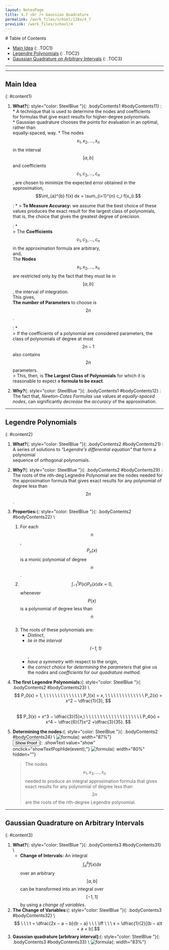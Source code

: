 ```yaml
---
layout: NotesPage
title: 4.7 <br /> Gaussian Quadrature
permalink: /work_files/school/128a/4_7
prevLink: /work_files/school/4
---
```


<div markdown="1" class = "TOC">
# Table of Contents

  * [Main Idea](#content1)
  {: .TOC1}
  * [Legendre Polynomials](#content2)
  {: .TOC2}
  * [Gaussian Quadrature on Arbitrary Intervals](#content3)
  {: .TOC3}
</div>

***
***

## Main Idea
{: #content1}

1. **What?**{: style="color: SteelBlue  "}{: .bodyContents1 #bodyContents11} 
    :   * A technique that is used to determine the nodes and coefficients  
        for formulas that give exact results for higher-degree polynomials.  
        * Gaussian quadrature chooses the points for evaluation in an optimal, rather than    
        equally-spaced, way.
        * The nodes $$x_1, x_2, ... , x_n$$ in the interval $$[a, b]$$ and coefficients $$c_1, c_2, ... , c_n$$, are chosen to minimize the expected error obtained in the approximation,  $$\int_{a}^{b} f(x) dx  = \sum_{i=1}^{n} c_i f(x_i).$$  

    :   * 
        > **To Measure Accuracy:** we assume that the best choice of these values produces the exact result for the largest class of polynomials, that is, the choice that gives the greatest degree of precision.  

    :   *  
        > The **Coefficients** $$c_1, c_2, ... , c_n$$ in the approximation formula are arbitrary,  
        and,   
        The **Nodes** $$x_1, x_2, ... , x_n$$ are restricted only by the fact that they must lie in $$[a, b]$$, the interval of integration.  
        This gives,  
        **The number of Parameters** to choose is $$2n$$.  

    :   *  
        > If the coefficients of a polynomial are considered parameters, the class of polynomials of degree at most $$2n − 1$$ also contains $$2n$$ parameters.  
        > This, then, is **The Largest Class of Polynomials** for which it is reasonable to
        expect a **formula to be exact**.

2. **Why?**{: style="color: SteelBlue  "}{: .bodyContents1 #bodyContents12} 
    :   The fact that, *Newton-Cotes Formulas*  use values at *equally-spaced nodes*, can
        significantly *decrease* the *accuracy* of the approximation.

***

## Legendre Polynomials
{: #content2}

1. **What?**{: style="color: SteelBlue  "}{: .bodyContents2 #bodyContents21} 
    :   A series of solutions to *"Legendre's differential equation"* that form a polynomial    
        sequence of orthogonal polynomials.

9. **Why?**{: style="color: SteelBlue  "}{: .bodyContents2 #bodyContents29} 
    :   The roots of the nth-deg Legnedre Polynomial are the nodes needed for the approximation formula that gives exact results for any polynomial of degree less than $$2n$$.
2. **Properties:**{: style="color: SteelBlue  "}{: .bodyContents2 #bodyContents22} \\
    1. For each $$n$$, $$P_n(x)$$ is a monic polynomial of degree $$n$$.
    2. $$\int_{-1}^{1} P(x) P_n(x) dx = 0, $$ whenever $$P(x)$$ is a polynomial of degree less than $$n$$.
    3. The roots of these polynomials are: 
        * *Distinct*, 
        * *lie in the interval $$(−1, 1)$$*,
        * *have a symmetry* with respect to the origin,
        * *the correct choice* for *determining* the *parameters* that *give* us the *nodes* and *coefficients* for our *quadrature method*.
3. **The first Legendre Polynomials:**{: style="color: SteelBlue  "}{: .bodyContents2 #bodyContents23} \\
    $$
    P_0(x) = 1, \ \ \ \ \ \ \ \ \ \ \ \ \ \  P_1(x) = x, \ \ \ \ \ \ \ \ \ \ \ \ \ \  P_2(x) = x^2 − \dfrac{1}{3},
    $$  
    $$
    P_3(x) = x^3 − \dfrac{3}{5}x,\ \ \ \ \ \ \  \ \ \ \ \ \ \ \ \ \ \ \ \ \   P_4(x) = x^4 − \dfrac{6}{7}x^2 +\dfrac{3}{35}.
    $$
4. **Determining the nodes:**{: style="color: SteelBlue  "}{: .bodyContents2 #bodyContents24} \\
    ![formula](/main_files/128a/4/4.7/1.png){: width="87%"}  
    <button>Show Proof</button>{: .showText value="show"
     onclick="showTextPopHide(event);"}
    ![formula](/main_files/128a/4/4.7/proof.jpg){: width="80%" hidden=""}  

    > The nodes $$x_1, x_2, ... , x_n$$ needed to produce an integral approximation formula that
    gives exact results for any polynomial of degree less than $$2n$$ are the roots of the nth-degree Legendre polynomial.

***

## Gaussian Quadrature on Arbitrary Intervals
{: #content3}

1. **What?**{: style="color: SteelBlue  "}{: .bodyContents3 #bodyContents31} \\
    * **Change of Intervals:**
        An integral $$\int_{a}^{b} f(x) dx$$ over an arbitrary $$[a, b]$$ can be transformed into an integral over $$[−1, 1]$$ by using a *change of variables*.
2. **The Change of Variables:**{: style="color: SteelBlue  "}{: .bodyContents3 #bodyContents32} \\
    $$ \ \ \ t = \dfrac{2x − a − b}{b − a} \ \ \ \iff \ \ \ x = \dfrac{1}{2}[(b − a)t + a + b].$$
3. **Gaussian quadrature [arbitrary interval]:**{: style="color: SteelBlue  "}{: .bodyContents3 #bodyContents33} \\
    ![formula](/main_files/128a/4/4.7/2.png){: width="83%"}  
